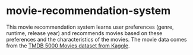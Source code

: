 # movie-recommendation-system

This movie recommendation system learns user preferences (genre, runtime, release year) and recommends movies based on these preferences and the characteristics of the movies.
The movie data comes from the [TMDB 5000 Movies dataset from Kaggle](https://www.kaggle.com/datasets/tmdb/tmdb-movie-metadata/data?select=tmdb_5000_movies.csv).
